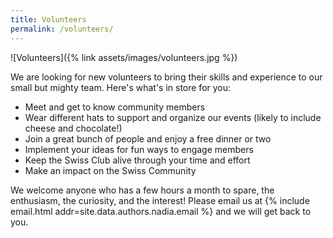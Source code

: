 ```yaml
---
title: Volunteers
permalink: /volunteers/
---
```


![Volunteers]({% link assets/images/volunteers.jpg %})

We are looking for new volunteers to bring their skills and experience to our
small but mighty team. Here's what's in store for you:

- Meet and get to know community members
- Wear different hats to support and organize our events (likely to include
  cheese and chocolate!)
- Join a great bunch of people and enjoy a free dinner or two
- Implement your ideas for fun ways to engage members
- Keep the Swiss Club alive through your time and effort
- Make an impact on the Swiss Community

We welcome anyone who has a few hours a month to spare, the enthusiasm, the
curiosity, and the interest! Please email us at {% include email.html
addr=site.data.authors.nadia.email %} and we will get back to you.
